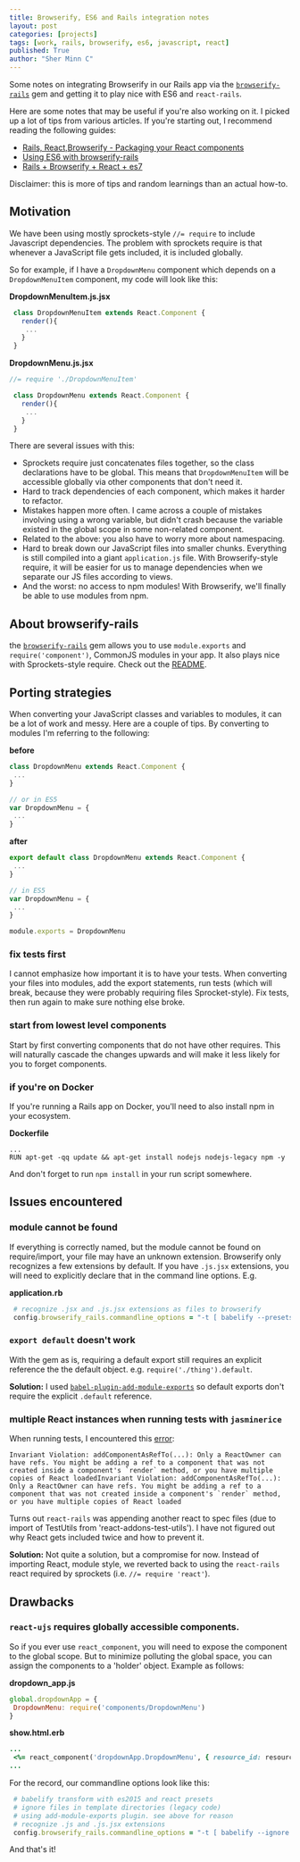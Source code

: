 ```yaml
---
title: Browserify, ES6 and Rails integration notes
layout: post
categories: [projects]
tags: [work, rails, browserify, es6, javascript, react]
published: True
author: "Sher Minn C"
---
```


Some notes on integrating Browserify in our Rails app via the [`browserify-rails`](https://github.com/browserify-rails/browserify-rails) gem and getting it to play nice with ES6 and `react-rails`.

Here are some notes that may be useful if you're also working on it. I picked up a lot of tips from various articles. If you're starting out, I recommend reading the following guides:

* [Rails, React,Browserify - Packaging your React components](https://medium.com/technically-speaking/rails-react-browserify-e315001d5974#.h5o9rs90c)
* [Using ES6 with browserify-rails](http://mnishiguchi.com/2016/05/20/using-es6-with-browserify-rails/)
* [Rails + Browserify + React + es7](https://gist.github.com/oelmekki/c78cfc8ed1bba0da8cee)

Disclaimer: this is more of tips and random learnings than an actual how-to.

## Motivation
We have been using mostly sprockets-style `//= require` to include Javascript dependencies. The problem with sprockets require is that whenever a JavaScript file gets included, it is included globally.

So for example, if I have a `DropdownMenu` component which depends on a `DropdownMenuItem` component, my code will look like this:

__DropdownMenuItem.js.jsx__

```javascript
 class DropdownMenuItem extends React.Component {
   render(){
    ...
   }
 }
```
__DropdownMenu.js.jsx__

```javascript
//= require './DropdownMenuItem'

 class DropdownMenu extends React.Component {
   render(){
    ...
   }
 }
```

There are several issues with this:
* Sprockets require just concatenates files together, so the class declarations have to be global. This means that `DropdownMenuItem` will be accessible globally via other components that don't need it.
* Hard to track dependencies of each component, which makes it harder to refactor. 
* Mistakes happen more often. I came across a couple of mistakes involving using a wrong variable, but didn't crash because the variable existed in the global scope in some non-related component. 
* Related to the above: you also have to worry more about namespacing.
* Hard to break down our JavaScript files into smaller chunks. Everything is still compiled into a giant `application.js` file. With Browserify-style require, it will be easier for us to manage dependencies when we separate our JS files according to views. 
* And the worst: no access to npm modules! With Browserify, we'll finally be able to use modules from npm.

## About browserify-rails
the [`browserify-rails`](https://github.com/browserify-rails/browserify-rails) gem allows you to use `module.exports` and `require('component')`, CommonJS modules in your app. It also plays nice with Sprockets-style require. Check out the [README](https://github.com/browserify-rails/browserify-rails).

## Porting strategies
When converting your JavaScript classes and variables to modules, it can be a lot of work and messy. Here are a couple of tips. By converting to modules I'm referring to the following:

__before__

```js
class DropdownMenu extends React.Component {
 ...
}

// or in ES5
var DropdownMenu = {
 ...
}

```

__after__

```js
export default class DropdownMenu extends React.Component {
 ...
}

// in ES5
var DropdownMenu = {
 ...
}

module.exports = DropdownMenu
```

### fix tests first
I cannot emphasize how important it is to have your tests. When converting your files into modules, add the export statements, run tests (which will break, because they were probably requiring files Sprocket-style). Fix tests, then run again to make sure nothing else broke.

### start from lowest level components 
Start by first converting components that do not have other requires. This will naturally cascade the changes upwards and will make it less likely for you to forget components.

### if you're on Docker
If you're running a Rails app on Docker, you'll need to also install npm in your ecosystem. 

__Dockerfile__

```
...
RUN apt-get -qq update && apt-get install nodejs nodejs-legacy npm -y
```

And don't forget to run `npm install` in your run script somewhere.

## Issues encountered
### module cannot be found
If everything is correctly named, but the module cannot be found on require/import, your file may have an unknown extension. Browserify only recognizes a few extensions by default. If you have `.js.jsx` extensions, you will need to explicitly declare that in the command line options. E.g.

__application.rb__

```rb
 # recognize .jsx and .js.jsx extensions as files to browserify
 config.browserify_rails.commandline_options = "-t [ babelify --presets [ es2015 react ] ] --extension='.jsx' --extension='.js.jsx'"
```

### `export default` doesn't work
With the gem as is, requiring a default export still requires an explicit reference the the default object. e.g. `require('./thing').default`.

__Solution:__ I used [`babel-plugin-add-module-exports`](https://github.com/59naga/babel-plugin-add-module-exports) so default exports don't require the explicit `.default` reference. 

### multiple React instances when running tests with `jasminerice`
When running tests, I encountered this [error](https://facebook.github.io/react/warnings/refs-must-have-owner.html):


```
Invariant Violation: addComponentAsRefTo(...): Only a ReactOwner can have refs. You might be adding a ref to a component that was not created inside a component's `render` method, or you have multiple copies of React loadedInvariant Violation: addComponentAsRefTo(...): Only a ReactOwner can have refs. You might be adding a ref to a component that was not created inside a component's `render` method, or you have multiple copies of React loaded
```

Turns out `react-rails` was appending another react to spec files (due to import of TestUtils from 'react-addons-test-utils'). I have not figured out why React gets included twice and how to prevent it.

__Solution:__ Not quite a solution, but a compromise for now. Instead of importing React, module style, we reverted back to using the `react-rails` react required by sprockets (i.e. `//= require 'react'`).


## Drawbacks
### `react-ujs` requires globally accessible components.
So if you ever use `react_component`, you will need to expose the component to the global scope. But to minimize polluting the global space, you can assign the components to a 'holder' object. Example as follows:

__dropdown_app.js__

```javascript
global.dropdownApp = {
 DropdownMenu: require('components/DropdownMenu')
}
```

__show.html.erb__

```rb
...
 <%= react_component('dropdownApp.DropdownMenu', { resource_id: resource.id }) %>
...

```

For the record, our commandline options look like this:

```rb
 # babelify transform with es2015 and react presets
 # ignore files in template directories (legacy code)
 # using add-module-exports plugin. see above for reason
 # recognize .js and .js.jsx extensions
 config.browserify_rails.commandline_options = "-t [ babelify --ignore [ */templates/* ] --presets [ es2015 react ] --plugins [ add-module-exports ] ] --extension='.jsx' --extension='.js.jsx'"
```

And that's it! 
